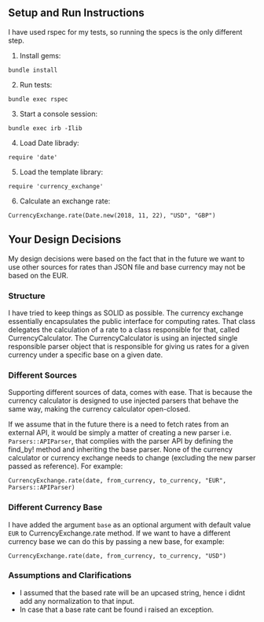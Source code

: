 ## Setup and Run Instructions

I have used rspec for my tests, so running the specs is the only different step.

1. Install gems:

```
bundle install
```

2. Run tests:

```
bundle exec rspec
```

3. Start a console session:

```
bundle exec irb -Ilib
```

4. Load Date librady:
```
require 'date'
```

5. Load the template library:

```
require 'currency_exchange'
```

6. Calculate an exchange rate:

```
CurrencyExchange.rate(Date.new(2018, 11, 22), "USD", "GBP")
```

## Your Design Decisions

My design decisions were based on the fact that in the future we want to use other sources for rates than JSON file and base currency may not be based on the EUR.

### Structure

I have tried to keep things as SOLID as possible. The currency exchange essentially encapsulates the public interface for computing rates. That class delegates the calculation of a rate to a class responsible for that, called CurrencyCalculator. The CurrencyCalculator is using an injected single responsible parser object that is responsible for giving us rates for a given currency under a specific base on a given date.

### Different Sources

Supporting different sources of data, comes with ease. That is because the currency calculator is designed to use injected parsers that behave the same way, making the currency calculator open-closed.

If we assume that in the future there is a need to fetch rates from an external API, it would be simply a matter of creating a new parser i.e. `Parsers::APIParser`, that complies with the parser API by defining the find_by! method and inheriting the base parser. None of the currency calculator or currency exchange needs to change (excluding the new parser passed as reference). For example:

```
CurrencyExchange.rate(date, from_currency, to_currency, "EUR", Parsers::APIParser)
```

### Different Currency Base

I have added the argument `base` as an optional argument with default value `EUR` to CurrencyExchange.rate method. If we want to have a different currency base we can do this by passing a new base, for example:

```
CurrencyExchange.rate(date, from_currency, to_currency, "USD")
```

### Assumptions and Clarifications

- I assumed that the based rate will be an upcased string, hence i didnt add any normalization to that input.
- In case that a base rate cant be found i raised an exception.
